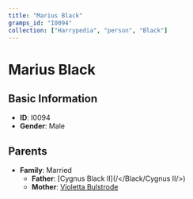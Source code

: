```yaml
---
title: "Marius Black"
gramps_id: "I0094"
collection: ["Harrypedia", "person", "Black"]
---
```


# Marius Black

## Basic Information

- **ID**: I0094
- **Gender**: Male

## Parents

- **Family**: Married
  - **Father**: [Cygnus Black II](/</Black/Cygnus II/>)
  - **Mother**: [Violetta Bulstrode](//Bulstrode/Violetta/)

